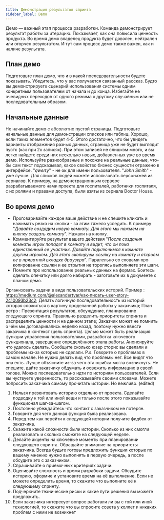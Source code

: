 ```yaml
---
title: Демонстрация результатов спринта
sidebar_label: Demo
---
```


Демо — важный этап процесса разработки. Команда демонстрирует результат работы за итерацию. Показывает, как она повысила ценность продукта. Во время демо владелец продукта будет доволен, нейтрален или огорчен результатом. И тут сам процесс демо также важен, как и наличе результата. 

## План демо

Подготовьте план демо, что и в какой последовательности будете показывать. Убедитесь, что у вас получается связанный рассказ. Будто вы демонстрируете сценарий использования системы одним конкретным пользователем от начала и до конца. Избегайте не очевидных переходов от одного режима к другому случайным или не последовательным образом. 

## Начальные данные

Не начинайте демо с абсолютно пустой страницы. Подготовьте начальные данные для демонстрации списков или таблиц. Хорошо, если таких элементов будет 4-5. Этого достаточно, что бы увидеть варианты отображения разных данных, страница уже не будет выглядит пусто (как при 2х записях). При этом записей не слишком много, и вы легко найдете среди них несколько новых, добавленных уже во время демо. Используйте разнообразные и похожие на реальные данные, что-бы сам текст подсказывал, какое свойство бизнес сущности отражено в интерфейсе. "_qwerty_" - не ок для имени пользователя. "_John Smith_" - уже лучше. Для списков людей можете использовать персонажей из сериалов. К примеру, на демонстрационным сервере разрабатываемого нами проекта для госпиталей, работники госпиталя, с их ролями и правами доступа, были взяты из сериала Doctor House. 

## Во время демо
- Проговаривайте каждое ваше действие и не спешите кликать и нажимать резко на кнопки - за этим тяжело уследить. К примеру "_Давайте создадим новую комнату. Для этого мы нажмем на кнопку создать комнату_". Нажали на кнопку.
- Комментируйте результат вашего действия "_После создания комнаты игрок попадет в комнату и видит, что он пока единственный ее участник. Давайте подключимся к комнате другим игроком. Для этого скопируем ссылку на комнату и откроем ее в приватной вкладке браузера_". Паралельно со словами про копирование ссылки и ее отрытия не торопясь выполняете эти шаги.
- Помните про использование реальных данных на формах. Боитесь сделать опечатку или долго набирать - заготовьте их в документе с планом демо. 



Организовать задачи в виде пользовательских историй. Пример : https://medium.com/@alexandertvar/как-писать-user-story-2410093b23c2;
Делать логичную последовательность из историй которая сложиться в картину проделанной работы у заказчика;
План ретро : Презентация результатов, обсуждение, планирование следующего спринта.
Правильно разделить приоритеты спринта и распределить ценности и на данном этапе;
Заказчик может не помнить о чём мы договаривались неделю назад, поэтому нужно ввести заказчика в контекст (цель спринта).
Целью может быть реализация функции управления пользователями, разработка ключевого функционала, завершение определённого этапа работы.
Анонсируйте что удалось сделать. Сообщите сколько юзер сторис вы сделали и проблемы из-за которых не сделали. P.s. Говорите о проблемах в самом начале.
Не нужно делать вид что проблемы нет. Все видят что она есть. Лучше объясните из-за чего эта ошибка могла возникнуть.
Не спешите, дайте заказчику обдумать и освежить информацию в своей голове.
Можно последовательно идти по историям пользователей. Если вы чуствуете уверенность, то рассказывайте своими словами. Можете попросить заказчика самому прочитать истории. Но вежливо.
(edited)

1.  Нельзя презентовать историю отдельно от проекта. Сделайте подводку к той или иной вещи и только после этого показывайте функционал шаг-за-шагом.
2.  Постоянно убеждайтесь что контакт с заказчиком не потерян.
3.  Говорите для чего данная функция была реализована.
4.  Перед тем как перейти к следующей истории получите фидбек от заказчика.
5.  Скажите какой сложности были истории. Сколько из них смогли реализовать и сколько сможете на следующей неделе.
6.  Делайте акценты на ключевые моменты при планировании следующего спринта. Обращайте внимание на приоритеты заказчика. Всегда будьте готовы предложить функции которые по вашему мнению нужно выполнять в первую очередь, а после обсудите это с заказчиком.
7.  Спрашивайте о приёмочных критериях задачи.
8.  Оценивайте сложность и время разрабоки задачи. Обсудите историю, оформие и установите время на её выполнение. Если не можете определить время, то скажите что выполните её к следующему спринту.
9.  Подчеркните технические риски и какие пути решения вы можете предложить.
10. Если заказчика интересует вопрос работали ли вы с той или иной технологией, то скажите что вы спросите совета у коллег и никаких проблем с ними не возникнет
